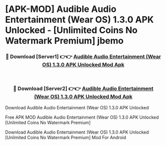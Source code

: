 # [APK-MOD] Audible  Audio Entertainment (Wear OS) 1.3.0 APK Unlocked - [Unlimited Coins No Watermark Premium] jbemo



<div align="center">
<h3>🔴 Download [Server1] 👉👉 <a href="https://momento.my/?title=Audible__Audio_Entertainment_(Wear_OS)_1.3.0_APK_Unlocked">Audible  Audio Entertainment (Wear OS) 1.3.0 APK Unlocked Mod Apk</a></h3><br>

<h3>🔴 Download [Server2] 👉👉 <a href="https://momento.my/?title=Audible__Audio_Entertainment_(Wear_OS)_1.3.0_APK_Unlocked">Audible  Audio Entertainment (Wear OS) 1.3.0 APK Unlocked Mod Apk</a></h3>
</div>



Download Audible  Audio Entertainment (Wear OS) 1.3.0 APK Unlocked 

Free APK MOD Audible  Audio Entertainment (Wear OS) 1.3.0 APK Unlocked [Unlimited Coins No Watermark Premium]

Download Audible  Audio Entertainment (Wear OS) 1.3.0 APK Unlocked [Unlimited Coins No Watermark Premium] Mod For Android
